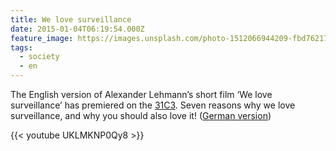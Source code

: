 ```yaml
---
title: We love surveillance
date: 2015-01-04T06:19:54.000Z
feature_image: https://images.unsplash.com/photo-1512066944209-fbd762175570?ixlib=rb-0.3.5&q=80&fm=jpg&crop=entropy&cs=tinysrgb&w=1080&fit=max&ixid=eyJhcHBfaWQiOjExNzczfQ&s=e40fab58a1fe156133bbf73263a714e9
tags:
  - society
  - en
---
```


The English version of Alexander Lehmann’s short film ‘We love surveillance’ has premiered on the [31C3](http://media.ccc.de/browse/congress/2014/31c3_-_6608_-_en_-_saal_1_-_201412301545_-_premiere_we_love_surveillance_-_alexander_lehmann.html). Seven reasons why we love surveillance, and why you should also love it! ([German version](https://www.youtube.com/watch?v=qGvZveB1osw))

{{< youtube UKLMKNP0Qy8 >}}
